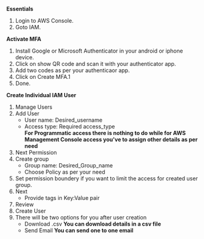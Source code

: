 **Essentials**
1. Login to AWS Console.
2. Goto IAM.

**Activate MFA**
1. Install Google or Microsoft Authenticator in your android or iphone device.
2. Click on show QR code and scan it with your authenticator app.
3. Add two codes as per your authenticaor app.
4. Click on Create MFA.1
5. Done.

**Create Individual IAM User**
1. Manage Users
2. Add User  
   * User name: Desired_username
   * Access type: Required access_type  
   **For Programmatic access there is nothing to do while for AWS Management Console access you've to assign other details as per need**
3. Next Permission  
4. Create group  
   * Group name: Desired_Group_name  
   * Choose Policy as per your need  
5. Set permission  boundery if you want to limit the access for created user group.  
6. Next  
   *  Provide tags in Key:Value pair  
7. Review  
8. Create User  
9. There will be two options for you after user creation  
   *  Download .csv  **You can download details in a csv file**  
   *  Send Email  **You can send one to one email**  
